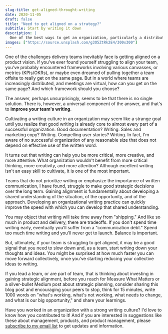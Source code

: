 ```yaml
---
slug-title: get-aligned-throught-writing
date: 2020-11-05
draft: false
title: "Need to get aligned on a strategy?"
subtitle: Start by writing it down
description: |
  One of the best ways to get an organization, particularly a distributed organization, aligned on strategy and decisionmaking is to cultivate a writing culture in the organization.
images: ["https://source.unsplash.com/g3O5ZtRk2E4/300x300"]
---
```


One of the challenges delivery teams inevitably face is getting aligned on a product vision. If you've ever found yourself struggling to align your team, you've probably encountered frameworks involving various canvasses, or metrics (KPIs/OKRs), or maybe even dreamed of pulling together a team offsite to really get on the same page. But in a world where teams are increasingly distributed, and meetings are virtual, how can you get on the same page? And which framework should you choose?

The answer, perhaps unsurprisingly, seems to be that there is no single solution. There is, however, a universal component of the answer, and that's to **improve your team's writing**.

Cultivating a writing culture in an organization may seem like a strange goal until you realize that good writing is already core to almost every part of a successful organization. Good documentation? Writing. Sales and marketing copy? Writing. Compelling user stories? Writing. In fact, I'm aware of no successful organization of any reasonable size that does not depend on effective use of the written word.

It turns out that writing can help you be more critical, more creative, and more attentive. What organization wouldn't benefit from more critical thinking, more creativity, and more attention? Although excellent writing isn't an easy skill to cultivate, it is one of the most important.

Teams that do not prioritize writing or emphasize the importance of written communication, I have found, struggle to make good strategic decisions over the long term. Gaining alignment is fundamentally about developing a shared understanding of the situation, of the opportunity, and of the approach. Developing an organizational writing practice can quickly improve the speed with which you can develop that shared understanding.

You may object that writing will take time away from "shipping." And like so much in product and delivery, there are tradeoffs. If you don't spend time writing early, eventually you'll suffer from a "communication debt." Spend too much time writing and you'll never get to launch. Balance is important.

But, ultimately, if your team is struggling to get aligned, it may be a good signal that you need to slow down and, as a team, start writing down your thoughts and ideas. You might be surprised at how much faster you can move forward collectively, once you've starting reducing your collective ideas to writing.

If you lead a team, or are part of team, that is thinking about investing in gaining strategic alignment, before you reach for Measure What Matters or a silver-bullet Medium post about strategic planning, consider sharing this blog post and encouraging your peers to stop, think for 15 minutes, write 1000 words on "what's working, what's not working, what needs to change, and what is our big opportunity," and share your learnings.

Have you worked in an organization with a strong writing culture? I'd love to know how you contributed to it! And if you are interested in suggestions like these about management, products, and product management, please [subscribe to my email list](https://mailchi.mp/df4ea96172dc/signup-page) to get updates and information.
